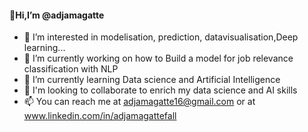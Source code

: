 #### 👋Hi,I’m @adjamagatte 

<!--
**adjamagatte/adjamagatte** is a ✨ _special_ ✨ repository because its `README.md` (this file) appears on your GitHub profile.

Here are some ideas to get you started:
- 🤔 I’m looking for help with ...
- 💬 Ask me about ...
- 😄 Pronouns: ...
- ⚡ Fun fact: ...
-->

- 👀 I’m interested in modelisation, prediction, datavisualisation,Deep learning...
- 🔭 I’m currently working on how to Build a model for job relevance classification with NLP
- 🌱 I’m currently learning Data science and Artificial Intelligence
- 👯 I'm looking to collaborate to enrich my data science and AI skills 
- 📫 You can reach me at adjamagatte16@gmail.com or at www.linkedin.com/in/adjamagattefall


